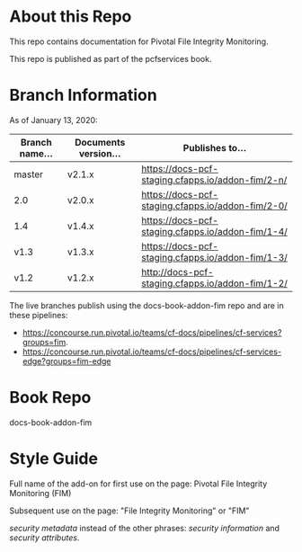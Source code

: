 # About this Repo

This repo contains documentation for Pivotal File Integrity Monitoring.

This repo is published as part of the pcfservices book.

# Branch Information

As of January 13, 2020:

| Branch name… | Documents version… | Publishes to… |
|-------------|----------------|----------------|
| master      | v2.1.x     | https://docs-pcf-staging.cfapps.io/addon-fim/2-n/ |
| 2.0        | v2.0.x     | https://docs-pcf-staging.cfapps.io/addon-fim/2-0/ |
| 1.4        | v1.4.x     | https://docs-pcf-staging.cfapps.io/addon-fim/1-4/ |
| v1.3        | v1.3.x     | https://docs-pcf-staging.cfapps.io/addon-fim/1-3/ |
| v1.2        | v1.2.x     | http://docs-pcf-staging.cfapps.io/addon-fim/1-2/ |

The live branches publish using the docs-book-addon-fim repo and are in these pipelines:

+ https://concourse.run.pivotal.io/teams/cf-docs/pipelines/cf-services?groups=fim.
+ https://concourse.run.pivotal.io/teams/cf-docs/pipelines/cf-services-edge?groups=fim-edge

# Book Repo

docs-book-addon-fim

# Style Guide

Full name of the add-on for first use on the page: Pivotal File Integrity Monitoring (FIM)

Subsequent use on the page: "File Integrity Monitoring" or "FIM"

_security metadata_ instead of the other phrases: _security information_ and _security attributes_.
